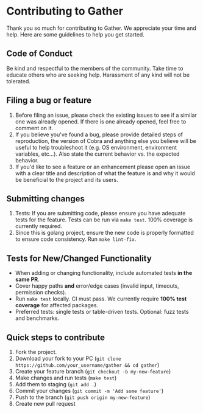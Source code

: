 # Contributing to Gather

Thank you so much for contributing to Gather. We appreciate your time and help.
Here are some guidelines to help you get started.

## Code of Conduct

Be kind and respectful to the members of the community. Take time to educate
others who are seeking help. Harassment of any kind will not be tolerated.

## Filing a bug or feature

1. Before filing an issue, please check the existing issues to see if a
   similar one was already opened. If there is one already opened, feel free
   to comment on it.
1. If you believe you've found a bug, please provide detailed steps of
   reproduction, the version of Cobra and anything else you believe will be
   useful to help troubleshoot it (e.g. OS environment, environment variables,
   etc...). Also state the current behavior vs. the expected behavior.
1. If you'd like to see a feature or an enhancement please open an issue with
   a clear title and description of what the feature is and why it would be
   beneficial to the project and its users.

## Submitting changes

1. Tests: If you are submitting code, please ensure you have adequate tests
   for the feature. Tests can be run via `make test`. 100% coverage is currently required.
1. Since this is golang project, ensure the new code is properly formatted to ensure code consistency. Run `make lint-fix`.

## Tests for New/Changed Functionality

- When adding or changing functionality, include automated tests **in the same PR**.
- Cover happy paths **and** error/edge cases (invalid input, timeouts, permission checks).
- Run `make test` locally. CI must pass. We currently require **100% test coverage** for affected packages.
- Preferred tests: single tests or table-driven tests. Optional: fuzz tests and benchmarks.

## Quick steps to contribute

1. Fork the project.
1. Download your fork to your PC (`git clone https://github.com/your_username/gather && cd gather`)
1. Create your feature branch (`git checkout -b my-new-feature`)
1. Make changes and run tests (`make test`)
1. Add them to staging (`git add .`)
1. Commit your changes (`git commit -m 'Add some feature'`)
1. Push to the branch (`git push origin my-new-feature`)
1. Create new pull request
